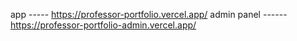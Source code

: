 app ----- https://professor-portfolio.vercel.app/
admin panel ------ https://professor-portfolio-admin.vercel.app/
